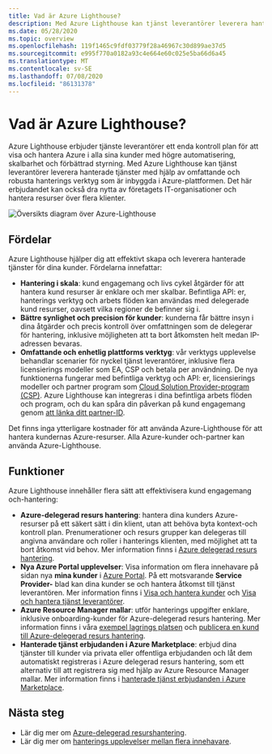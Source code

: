 ```yaml
---
title: Vad är Azure Lighthouse?
description: Med Azure Lighthouse kan tjänst leverantörer leverera hanterade tjänster för sina kunder med högre automatisering och effektivitet i stor skala.
ms.date: 05/28/2020
ms.topic: overview
ms.openlocfilehash: 119f1465c9fdf03779f28a46967c30d899ae37d5
ms.sourcegitcommit: e995f770a0182a93c4e664e60c025e5ba66d6a45
ms.translationtype: MT
ms.contentlocale: sv-SE
ms.lasthandoff: 07/08/2020
ms.locfileid: "86131378"
---
```

# <a name="what-is-azure-lighthouse"></a>Vad är Azure Lighthouse?

Azure Lighthouse erbjuder tjänste leverantörer ett enda kontroll plan för att visa och hantera Azure i alla sina kunder med högre automatisering, skalbarhet och förbättrad styrning. Med Azure Lighthouse kan tjänst leverantörer leverera hanterade tjänster med hjälp av omfattande och robusta hanterings verktyg som är inbyggda i Azure-plattformen. Det här erbjudandet kan också dra nytta av företagets IT-organisationer och hantera resurser över flera klienter.

![Översikts diagram över Azure-Lighthouse](media/azure-lighthouse-overview.jpg)

## <a name="benefits"></a>Fördelar

Azure Lighthouse hjälper dig att effektivt skapa och leverera hanterade tjänster för dina kunder. Fördelarna innefattar:

- **Hantering i skala**: kund engagemang och livs cykel åtgärder för att hantera kund resurser är enklare och mer skalbar. Befintliga API: er, hanterings verktyg och arbets flöden kan användas med delegerade kund resurser, oavsett vilka regioner de befinner sig i.
- **Bättre synlighet och precision för kunder**: kunderna får bättre insyn i dina åtgärder och precis kontroll över omfattningen som de delegerar för hantering, inklusive möjligheten att ta bort åtkomsten helt medan IP-adressen bevaras.
- **Omfattande och enhetlig plattforms verktyg**: vår verktygs upplevelse behandlar scenarier för nyckel tjänst leverantörer, inklusive flera licensierings modeller som EA, CSP och betala per användning. De nya funktionerna fungerar med befintliga verktyg och API: er, licensierings modeller och partner program som [Cloud Solution Provider-program (CSP)](/partner-center/csp-overview). Azure Lighthouse kan integreras i dina befintliga arbets flöden och program, och du kan spåra din påverkan på kund engagemang genom [att länka ditt partner-ID](../cost-management-billing/manage/link-partner-id.md).

Det finns inga ytterligare kostnader för att använda Azure-Lighthouse för att hantera kundernas Azure-resurser. Alla Azure-kunder och-partner kan använda Azure-Lighthouse.

## <a name="capabilities"></a>Funktioner

Azure Lighthouse innehåller flera sätt att effektivisera kund engagemang och-hantering:

- **Azure-delegerad resurs hantering**: hantera dina kunders Azure-resurser på ett säkert sätt i din klient, utan att behöva byta kontext-och kontroll plan. Prenumerationer och resurs grupper kan delegeras till angivna användare och roller i hanterings klienten, med möjlighet att ta bort åtkomst vid behov. Mer information finns i [Azure delegerad resurs hantering](concepts/azure-delegated-resource-management.md).
- **Nya Azure Portal upplevelser**: Visa information om flera innehavare på sidan nya **mina kunder** i [Azure Portal](https://portal.azure.com). På ett motsvarande **Service Provider-** blad kan dina kunder se och hantera åtkomst till tjänst leverantören. Mer information finns i [Visa och hantera kunder](./how-to/view-manage-customers.md) och [Visa och hantera tjänst leverantörer](how-to/view-manage-service-providers.md).
- **Azure Resource Manager mallar**: utför hanterings uppgifter enklare, inklusive onboarding-kunder för Azure-delegerad resurs hantering. Mer information finns i våra [exempel lagrings platsen](https://github.com/Azure/Azure-Lighthouse-samples/tree/master/templates) och [publicera en kund till Azure-delegerad resurs hantering](how-to/onboard-customer.md).
- **Hanterade tjänst erbjudanden i Azure Marketplace**: erbjud dina tjänster till kunder via privata eller offentliga erbjudanden och låt dem automatiskt registreras i Azure delegerad resurs hantering, som ett alternativ till att registrera sig med hjälp av Azure Resource Manager mallar. Mer information finns i [hanterade tjänst erbjudanden i Azure Marketplace](concepts/managed-services-offers.md).

## <a name="next-steps"></a>Nästa steg

- Lär dig mer om [Azure-delegerad resurshantering](concepts/azure-delegated-resource-management.md).
- Lär dig mer om [hanterings upplevelser mellan flera innehavare](concepts/cross-tenant-management-experience.md).
